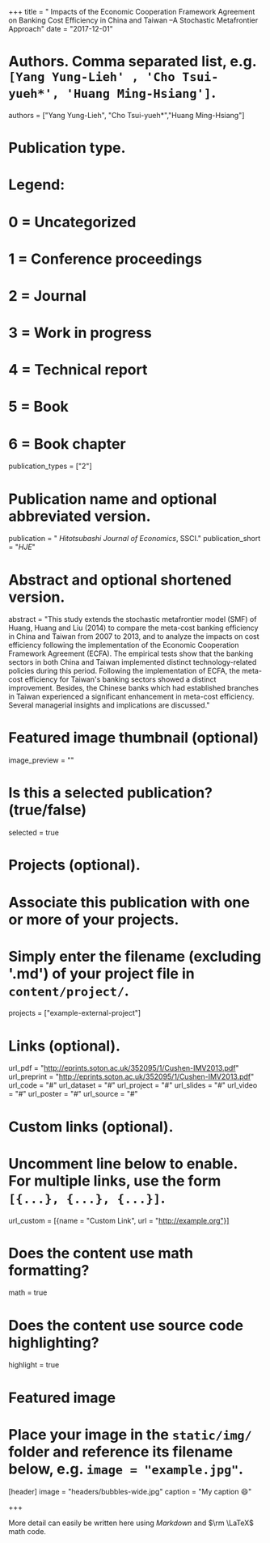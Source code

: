 +++
title = " Impacts of the Economic Cooperation Framework Agreement on Banking Cost Efficiency in China and Taiwan –A Stochastic Metafrontier Approach"
date = "2017-12-01"

# Authors. Comma separated list, e.g. `[Yang Yung-Lieh' , 'Cho Tsui-yueh*', 'Huang Ming-Hsiang']`.
authors = ["Yang Yung-Lieh", "Cho Tsui-yueh*","Huang Ming-Hsiang"]

# Publication type.
# Legend:
# 0 = Uncategorized
# 1 = Conference proceedings
# 2 = Journal
# 3 = Work in progress
# 4 = Technical report
# 5 = Book
# 6 = Book chapter
publication_types = ["2"]

# Publication name and optional abbreviated version.
publication = " *Hitotsubashi Journal of Economics*, SSCI."
publication_short = "*HJE*"

# Abstract and optional shortened version.
abstract = "This study extends the stochastic metafrontier model (SMF) of Huang, Huang and Liu (2014) to compare the meta-cost banking efficiency in China and Taiwan from 2007 to 2013, and to analyze the impacts on cost efficiency following the implementation of the Economic Cooperation Framework Agreement (ECFA). The empirical tests show that the banking sectors in both China and Taiwan implemented distinct technology-related policies during this period. Following the implementation of ECFA, the meta-cost efficiency for Taiwan's banking sectors showed a distinct improvement. Besides, the Chinese banks which had established branches in Taiwan experienced a significant enhancement in meta-cost efficiency. Several managerial insights and implications are discussed."

# Featured image thumbnail (optional)
image_preview = ""

# Is this a selected publication? (true/false)
selected = true

# Projects (optional).
#   Associate this publication with one or more of your projects.
#   Simply enter the filename (excluding '.md') of your project file in `content/project/`.
projects = ["example-external-project"]

# Links (optional).
url_pdf = "http://eprints.soton.ac.uk/352095/1/Cushen-IMV2013.pdf"
url_preprint = "http://eprints.soton.ac.uk/352095/1/Cushen-IMV2013.pdf"
url_code = "#"
url_dataset = "#"
url_project = "#"
url_slides = "#"
url_video = "#"
url_poster = "#"
url_source = "#"

# Custom links (optional).
#   Uncomment line below to enable. For multiple links, use the form `[{...}, {...}, {...}]`.
url_custom = [{name = "Custom Link", url = "http://example.org"}]

# Does the content use math formatting?
math = true

# Does the content use source code highlighting?
highlight = true

# Featured image
# Place your image in the `static/img/` folder and reference its filename below, e.g. `image = "example.jpg"`.
[header]
image = "headers/bubbles-wide.jpg"
caption = "My caption :smile:"

+++

More detail can easily be written here using *Markdown* and $\rm \LaTeX$ math code.
